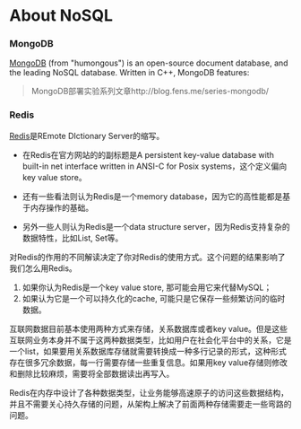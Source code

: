 # About NoSQL

### MongoDB

[MongoDB](http://www.mongodb.org/) (from "humongous") is an open-source document database, and the leading NoSQL database. Written in C++, MongoDB features:

> MongoDB部署实验系列文章http://blog.fens.me/series-mongodb/


### Redis

[Redis](http://redis.io/)是REmote DIctionary Server的缩写。

* 在Redis在官方网站的的副标题是A persistent key-value database with built-in net interface written in ANSI-C for Posix systems，这个定义偏向key value store。

* 还有一些看法则认为Redis是一个memory database，因为它的高性能都是基于内存操作的基础。

* 另外一些人则认为Redis是一个data structure server，因为Redis支持复杂的数据特性，比如List, Set等。

对Redis的作用的不同解读决定了你对Redis的使用方式。这个问题的结果影响了我们怎么用Redis。

1. 如果你认为Redis是一个key value store, 那可能会用它来代替MySQL；
2. 如果认为它是一个可以持久化的cache, 可能只是它保存一些频繁访问的临时数据。

互联网数据目前基本使用两种方式来存储，关系数据库或者key value。但是这些互联网业务本身并不属于这两种数据类型，比如用户在社会化平台中的关系，它是一个list，如果要用关系数据库存储就需要转换成一种多行记录的形式，这种形式存在很多冗余数据，每一行需要存储一些重复信息。如果用key value存储则修改和删除比较麻烦，需要将全部数据读出再写入。

Redis在内存中设计了各种数据类型，让业务能够高速原子的访问这些数据结构，并且不需要关心持久存储的问题，从架构上解决了前面两种存储需要走一些弯路的问题。
